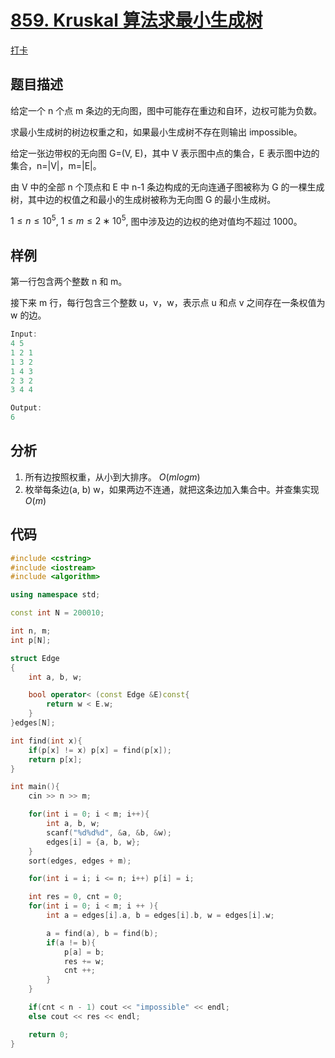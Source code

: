 # [859. Kruskal 算法求最小生成树](https://www.acwing.com/problem/content/861/)

[打卡](https://www.acwing.com/activity/content/problem/content/925/1/)

## 题目描述

给定一个 n 个点 m 条边的无向图，图中可能存在重边和自环，边权可能为负数。

求最小生成树的树边权重之和，如果最小生成树不存在则输出 impossible。

给定一张边带权的无向图 G=(V, E)，其中 V 表示图中点的集合，E 表示图中边的集合，n=|V|，m=|E|。

由 V 中的全部 n 个顶点和 E 中 n-1 条边构成的无向连通子图被称为 G 的一棵生成树，其中边的权值之和最小的生成树被称为无向图 G 的最小生成树。

$1 ≤ n ≤ 10^5$,
$1 ≤ m ≤ 2∗10^5$,
图中涉及边的边权的绝对值均不超过 1000。

## 样例

第一行包含两个整数 n 和 m。

接下来 m 行，每行包含三个整数 u，v，w，表示点 u 和点 v 之间存在一条权值为 w 的边。

```c++
Input:
4 5
1 2 1
1 3 2
1 4 3
2 3 2
3 4 4

Output:
6
```

## 分析

1. 所有边按照权重，从小到大排序。 $O(mlogm)$
2. 枚举每条边(a, b) w，如果两边不连通，就把这条边加入集合中。并查集实现$O(m)$

## 代码

```c++
#include <cstring>
#include <iostream>
#include <algorithm>

using namespace std;

const int N = 200010;

int n, m;
int p[N];

struct Edge
{
    int a, b, w;

    bool operator< (const Edge &E)const{
        return w < E.w;
    }
}edges[N];

int find(int x){
    if(p[x] != x) p[x] = find(p[x]);
    return p[x];
}

int main(){
    cin >> n >> m;

    for(int i = 0; i < m; i++){
        int a, b, w;
        scanf("%d%d%d", &a, &b, &w);
        edges[i] = {a, b, w};
    }
    sort(edges, edges + m);

    for(int i = i; i <= n; i++) p[i] = i;

    int res = 0, cnt = 0;
    for(int i = 0; i < m; i ++ ){
        int a = edges[i].a, b = edges[i].b, w = edges[i].w;

        a = find(a), b = find(b);
        if(a != b){
            p[a] = b;
            res += w;
            cnt ++;
        }
    }

    if(cnt < n - 1) cout << "impossible" << endl;
    else cout << res << endl;

    return 0;
}
```
